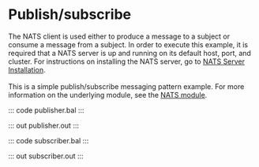 # Publish/subscribe

The NATS client is used either to produce a message to a subject or consume a message from a subject.
In order to execute this example, it is required that a NATS server is up and running on its default host, port, and cluster.
For instructions on installing the NATS server,
go to [NATS Server Installation](https://docs.nats.io/nats-server/installation).<br/><br/>
This is a simple publish/subscribe messaging pattern example.
For more information on the underlying module, 
see the [NATS module](https://lib.ballerina.io/ballerinax/nats/latest).

::: code publisher.bal :::

::: out publisher.out :::

::: code subscriber.bal :::

::: out subscriber.out :::